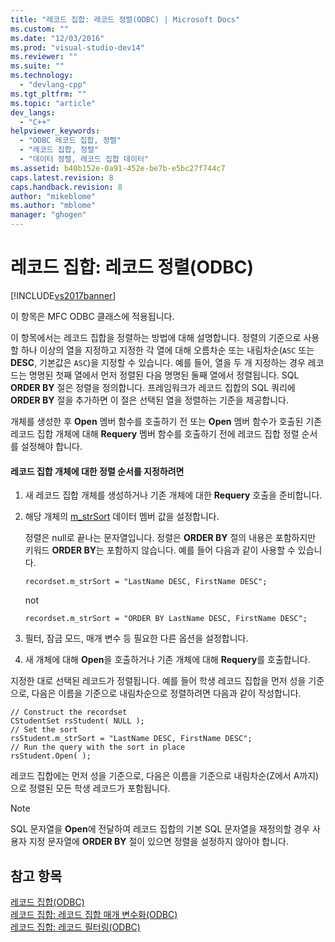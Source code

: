 ```yaml
---
title: "레코드 집합: 레코드 정렬(ODBC) | Microsoft Docs"
ms.custom: ""
ms.date: "12/03/2016"
ms.prod: "visual-studio-dev14"
ms.reviewer: ""
ms.suite: ""
ms.technology: 
  - "devlang-cpp"
ms.tgt_pltfrm: ""
ms.topic: "article"
dev_langs: 
  - "C++"
helpviewer_keywords: 
  - "ODBC 레코드 집합, 정렬"
  - "레코드 집합, 정렬"
  - "데이터 정렬, 레코드 집합 데이터"
ms.assetid: b40b152e-0a91-452e-be7b-e5bc27f744c7
caps.latest.revision: 8
caps.handback.revision: 8
author: "mikeblome"
ms.author: "mblome"
manager: "ghogen"
---
```

# 레코드 집합: 레코드 정렬(ODBC)
[!INCLUDE[vs2017banner](../../assembler/inline/includes/vs2017banner.md)]

이 항목은 MFC ODBC 클래스에 적용됩니다.  
  
 이 항목에서는 레코드 집합을 정렬하는 방법에 대해 설명합니다.  정렬의 기준으로 사용할 하나 이상의 열을 지정하고 지정한 각 열에 대해 오름차순 또는 내림차순\(`ASC` 또는 **DESC**, 기본값은 `ASC`\)을 지정할 수 있습니다.  예를 들어, 열을 두 개 지정하는 경우 레코드는 명명된 첫째 열에서 먼저 정렬된 다음 명명된 둘째 열에서 정렬됩니다.  SQL **ORDER BY** 절은 정렬을 정의합니다.  프레임워크가 레코드 집합의 SQL 쿼리에 **ORDER BY** 절을 추가하면 이 절은 선택된 열을 정렬하는 기준을 제공합니다.  
  
 개체를 생성한 후 **Open** 멤버 함수를 호출하기 전 또는 **Open** 멤버 함수가 호출된 기존 레코드 집합 개체에 대해 **Requery** 멤버 함수를 호출하기 전에 레코드 집합 정렬 순서를 설정해야 합니다.  
  
#### 레코드 집합 개체에 대한 정렬 순서를 지정하려면  
  
1.  새 레코드 집합 개체를 생성하거나 기존 개체에 대한 **Requery** 호출을 준비합니다.  
  
2.  해당 개체의 [m\_strSort](../Topic/CRecordset::m_strSort.md) 데이터 멤버 값을 설정합니다.  
  
     정렬은 null로 끝나는 문자열입니다.  정렬은 **ORDER BY** 절의 내용은 포함하지만 키워드 **ORDER BY**는 포함하지 않습니다.  예를 들어 다음과 같이 사용할 수 있습니다.  
  
    ```  
    recordset.m_strSort = "LastName DESC, FirstName DESC";  
    ```  
  
     not  
  
    ```  
    recordset.m_strSort = "ORDER BY LastName DESC, FirstName DESC";  
    ```  
  
3.  필터, 잠금 모드, 매개 변수 등 필요한 다른 옵션을 설정합니다.  
  
4.  새 개체에 대해 **Open**을 호출하거나 기존 개체에 대해 **Requery**를 호출합니다.  
  
 지정한 대로 선택된 레코드가 정렬됩니다.  예를 들어 학생 레코드 집합을 먼저 성을 기준으로, 다음은 이름을 기준으로 내림차순으로 정렬하려면 다음과 같이 작성합니다.  
  
```  
// Construct the recordset  
CStudentSet rsStudent( NULL );  
// Set the sort  
rsStudent.m_strSort = "LastName DESC, FirstName DESC";  
// Run the query with the sort in place  
rsStudent.Open( );  
```  
  
 레코드 집합에는 먼저 성을 기준으로, 다음은 이름을 기준으로 내림차순\(Z에서 A까지\)으로 정렬된 모든 학생 레코드가 포함됩니다.  
  
> [!NOTE]
>  SQL 문자열을 **Open**에 전달하여 레코드 집합의 기본 SQL 문자열을 재정의할 경우 사용자 지정 문자열에 **ORDER BY** 절이 있으면 정렬을 설정하지 않아야 합니다.  
  
## 참고 항목  
 [레코드 집합\(ODBC\)](../../data/odbc/recordset-odbc.md)   
 [레코드 집합: 레코드 집합 매개 변수화\(ODBC\)](../../data/odbc/recordset-parameterizing-a-recordset-odbc.md)   
 [레코드 집합: 레코드 필터링\(ODBC\)](../../data/odbc/recordset-filtering-records-odbc.md)
